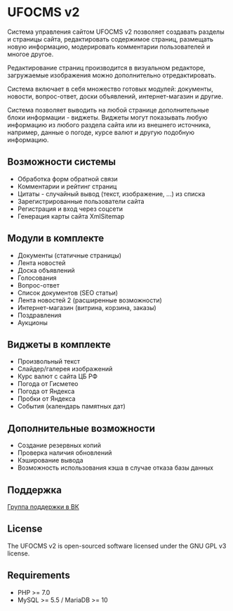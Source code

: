 # UFOCMS v2

Система управления сайтом UFOCMS v2 позволяет создавать разделы и 
страницы сайта, редактировать содержимое страниц, размещать новую 
информацию, модерировать комментарии пользователей и многое другое.

Редактирование страниц производится в визуальном редакторе, загружаемые 
изображения можно дополнительно отредактировать.

Система включает в себя множество готовых модулей: документы, новости, 
вопрос-ответ, доски объявлений, интернет-магазин и другие.

Система позволяет выводить на любой странице дополнительные блоки 
информации - виджеты. Виджеты могут показывать любую информацию из 
любого раздела сайта или из внешнего источника, например, данные о 
погоде, курсе валют и другую подобную информацию.

## Возможности системы
* Обработка форм обратной связи
* Комментарии и рейтинг страниц
* Цитаты - случайный вывод (текст, изображение, ...) из списка
* Зарегистрированные пользователи сайта
* Регистрация и вход через соцсети
* Генерация карты сайта XmlSitemap

## Модули в комплекте
* Документы (статичные страницы)
* Лента новостей
* Доска объявлений
* Голосования
* Вопрос-ответ
* Список документов (SEO статьи)
* Лента новостей 2 (расширенные возможности)
* Интернет-магазин (витрина, корзина, заказы)
* Поздравления
* Аукционы

## Виджеты в комплекте
* Произвольный текст
* Слайдер/галерея изображений
* Курс валют с сайта ЦБ РФ
* Погода от Гисметео
* Погода от Яндекса
* Пробки от Яндекса
* События (календарь памятных дат)

## Дополнительные возможности
* Создание резервных копий
* Проверка наличия обновлений
* Кэширование вывода
* Возможность использования кэша в случае отказа базы данных

## Поддержка
[Группа поддержки в ВК](https://vk.com/ufocms)

## License
The UFOCMS v2 is open-sourced software licensed under the GNU GPL v3 
license.

## Requirements

* PHP >= 7.0
* MySQL >= 5.5 / MariaDB >= 10
